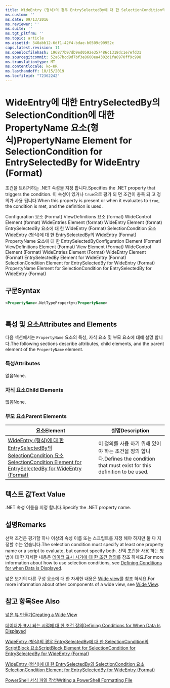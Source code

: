 ```yaml
---
title: WideEntry (형식)의 경우 EntrySelectedBy에 대 한 SelectionCondition의 PropertyName 요소 | Microsoft Docs
ms.custom: ''
ms.date: 09/13/2016
ms.reviewer: ''
ms.suite: ''
ms.tgt_pltfrm: ''
ms.topic: article
ms.assetid: 340abb12-6df1-42f4-bdae-b0509c90952c
caps.latest.revision: 11
ms.openlocfilehash: 196877b97db9ed0592e357486c1318dc1e7efd31
ms.sourcegitcommit: 52a67bcd9d7bf3e8600ea4302d1fa8970ff9c998
ms.translationtype: MT
ms.contentlocale: ko-KR
ms.lasthandoff: 10/15/2019
ms.locfileid: "72362242"
---
```

# <a name="propertyname-element-for-selectioncondition-for-entryselectedby-for-wideentry-format"></a><span data-ttu-id="3e04a-102">WideEntry에 대한 EntrySelectedBy의 SelectionCondition에 대한 PropertyName 요소(형식)</span><span class="sxs-lookup"><span data-stu-id="3e04a-102">PropertyName Element for SelectionCondition for EntrySelectedBy for WideEntry (Format)</span></span>

<span data-ttu-id="3e04a-103">조건을 트리거하는 .NET 속성을 지정 합니다.</span><span class="sxs-lookup"><span data-stu-id="3e04a-103">Specifies the .NET property that triggers the condition.</span></span> <span data-ttu-id="3e04a-104">이 속성이 있거나 `true`으로 평가 되 면 조건이 충족 되 고 정의가 사용 됩니다.</span><span class="sxs-lookup"><span data-stu-id="3e04a-104">When this property is present or when it evaluates to `true`, the condition is met, and the definition is used.</span></span>

<span data-ttu-id="3e04a-105">Configuration 요소 (Format) ViewDefinitions 요소 (format) WideControl Element (format) WideEntries Element (format) WideEntry Element (format) EntrySelectedBy 요소에 대 한 WideEntry (Format) SelectionCondition 요소 WideEntry (형식)에 대 한 EntrySelectedBy의 WideEntry (Format) PropertyName 요소에 대 한 EntrySelectedBy</span><span class="sxs-lookup"><span data-stu-id="3e04a-105">Configuration Element (Format) ViewDefinitions Element (Format) View Element (Format) WideControl Element (Format) WideEntries Element (Format) WideEntry Element (Format) EntrySelectedBy Element for WideEntry (Format) SelectionCondition Element for EntrySelectedBy for WideEntry (Format) PropertyName Element for SelectionCondition for EntrySelectedBy for WideEntry (Format)</span></span>

## <a name="syntax"></a><span data-ttu-id="3e04a-106">구문</span><span class="sxs-lookup"><span data-stu-id="3e04a-106">Syntax</span></span>

```xml
<PropertyName>.NetTypeProperty</PropertyName>
```

```csharp

```

## <a name="attributes-and-elements"></a><span data-ttu-id="3e04a-107">특성 및 요소</span><span class="sxs-lookup"><span data-stu-id="3e04a-107">Attributes and Elements</span></span>

<span data-ttu-id="3e04a-108">다음 섹션에서는 `PropertyName` 요소의 특성, 자식 요소 및 부모 요소에 대해 설명 합니다.</span><span class="sxs-lookup"><span data-stu-id="3e04a-108">The following sections describe attributes, child elements, and the parent element of the `PropertyName` element.</span></span>

### <a name="attributes"></a><span data-ttu-id="3e04a-109">특성</span><span class="sxs-lookup"><span data-stu-id="3e04a-109">Attributes</span></span>

<span data-ttu-id="3e04a-110">없음</span><span class="sxs-lookup"><span data-stu-id="3e04a-110">None.</span></span>

### <a name="child-elements"></a><span data-ttu-id="3e04a-111">자식 요소</span><span class="sxs-lookup"><span data-stu-id="3e04a-111">Child Elements</span></span>

<span data-ttu-id="3e04a-112">없음</span><span class="sxs-lookup"><span data-stu-id="3e04a-112">None.</span></span>

### <a name="parent-elements"></a><span data-ttu-id="3e04a-113">부모 요소</span><span class="sxs-lookup"><span data-stu-id="3e04a-113">Parent Elements</span></span>

|<span data-ttu-id="3e04a-114">요소</span><span class="sxs-lookup"><span data-stu-id="3e04a-114">Element</span></span>|<span data-ttu-id="3e04a-115">설명</span><span class="sxs-lookup"><span data-stu-id="3e04a-115">Description</span></span>|
|-------------|-----------------|
|[<span data-ttu-id="3e04a-116">WideEntry (형식)에 대 한 EntrySelectedBy의 SelectionCondition 요소</span><span class="sxs-lookup"><span data-stu-id="3e04a-116">SelectionCondition Element for EntrySelectedBy for WideEntry (Format)</span></span>](./selectioncondition-element-for-entryselectedby-for-widecontrol-format.md)|<span data-ttu-id="3e04a-117">이 정의를 사용 하기 위해 있어야 하는 조건을 정의 합니다.</span><span class="sxs-lookup"><span data-stu-id="3e04a-117">Defines the condition that must exist for this definition to be used.</span></span>|

## <a name="text-value"></a><span data-ttu-id="3e04a-118">텍스트 값</span><span class="sxs-lookup"><span data-stu-id="3e04a-118">Text Value</span></span>

<span data-ttu-id="3e04a-119">.NET 속성 이름을 지정 합니다.</span><span class="sxs-lookup"><span data-stu-id="3e04a-119">Specify the .NET property name.</span></span>

## <a name="remarks"></a><span data-ttu-id="3e04a-120">설명</span><span class="sxs-lookup"><span data-stu-id="3e04a-120">Remarks</span></span>

<span data-ttu-id="3e04a-121">선택 조건은 평가할 하나 이상의 속성 이름 또는 스크립트를 지정 해야 하지만 둘 다 지정할 수는 없습니다.</span><span class="sxs-lookup"><span data-stu-id="3e04a-121">The selection condition must specify at least one property name or a script to evaluate, but cannot specify both.</span></span> <span data-ttu-id="3e04a-122">선택 조건을 사용 하는 방법에 대 한 자세한 내용은 [데이터 표시 시기에 대 한 조건 정의](./defining-conditions-for-displaying-data.md)를 참조 하세요.</span><span class="sxs-lookup"><span data-stu-id="3e04a-122">For more information about how to use selection conditions, see [Defining Conditions for when Data is Displayed](./defining-conditions-for-displaying-data.md).</span></span>

<span data-ttu-id="3e04a-123">넓은 보기의 다른 구성 요소에 대 한 자세한 내용은 [Wide view](./creating-a-wide-view.md)를 참조 하세요.</span><span class="sxs-lookup"><span data-stu-id="3e04a-123">For more information about other components of a wide view, see [Wide View](./creating-a-wide-view.md).</span></span>

## <a name="see-also"></a><span data-ttu-id="3e04a-124">참고 항목</span><span class="sxs-lookup"><span data-stu-id="3e04a-124">See Also</span></span>

[<span data-ttu-id="3e04a-125">넓은 뷰 만들기</span><span class="sxs-lookup"><span data-stu-id="3e04a-125">Creating a Wide View</span></span>](./creating-a-wide-view.md)

[<span data-ttu-id="3e04a-126">데이터가 표시 되는 시점에 대 한 조건 정의</span><span class="sxs-lookup"><span data-stu-id="3e04a-126">Defining Conditions for When Data Is Displayed</span></span>](./defining-conditions-for-displaying-data.md)

[<span data-ttu-id="3e04a-127">WideEntry (형식)의 경우 EntrySelectedBy에 대 한 SelectionCondition의 ScriptBlock 요소</span><span class="sxs-lookup"><span data-stu-id="3e04a-127">ScriptBlock Element for SelectionCondition for EntrySelectedBy for WideEntry (Format)</span></span>](./scriptblock-element-for-selectioncondition-for-entryselectedby-for-widecontrol-format.md)

[<span data-ttu-id="3e04a-128">WideEntry (형식)에 대 한 EntrySelectedBy의 SelectionCondition 요소</span><span class="sxs-lookup"><span data-stu-id="3e04a-128">SelectionCondition Element for EntrySelectedBy for WideEntry (Format)</span></span>](./selectioncondition-element-for-entryselectedby-for-widecontrol-format.md)

[<span data-ttu-id="3e04a-129">PowerShell 서식 파일 작성</span><span class="sxs-lookup"><span data-stu-id="3e04a-129">Writing a PowerShell Formatting File</span></span>](./writing-a-powershell-formatting-file.md)
